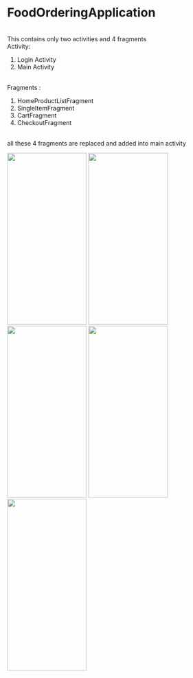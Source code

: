 # FoodOrderingApplication
<br/>
This contains only two activities and  4 fragments 
<br/>
Activity:
<ol type="1">
         <li>Login Activity</li>
         <li>Main Activity</li>
 </ol>
 <br/>
Fragments :
<ol type="1">
         <li>HomeProductListFragment</li>
         <li>SingleItemFragment</li>
         <li>CartFragment</li>
         <li>CheckoutFragment</li>
 </ol>
<br/>
all these 4 fragments are replaced and added into main activity
<br/>

<p float="left">
  
<img src="https://user-images.githubusercontent.com/82259446/132098762-fdd0181b-f784-4d32-a197-a96386a12e9e.png"  width="185" height="400" />
<img src="https://user-images.githubusercontent.com/82259446/132098774-ca0d5c2b-e6e7-442e-9113-dfd257dfb5e4.png"  width="185" height="400" />
  
<img src="https://user-images.githubusercontent.com/82259446/132098788-a681738c-ccd5-4b1b-8be6-22c547d7f1df.png"  width="185" height="400" />
<img src="https://user-images.githubusercontent.com/82259446/132098784-a994ce25-bdd3-47de-99b5-8558fa9505a5.png"  width="185" height="400" />
         
<img src="https://user-images.githubusercontent.com/82259446/132098786-088b9091-56e5-4911-9298-7ca8ef9fad1a.png"  width="185" height="400" />
</p>
